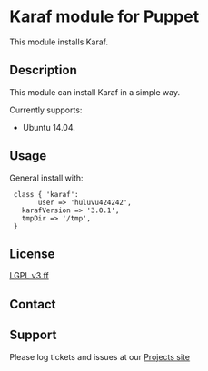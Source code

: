 # Karaf module for Puppet #

This module installs Karaf.

## Description

This module can install Karaf in a simple way.

Currently supports:

* Ubuntu 14.04.

## Usage

General install with:

     class { 'karaf':
     	   user => 'huluvu424242',
	   karafVersion => '3.0.1',
	   tmpDir => '/tmp',
     }


## License
[LGPL v3 ff](http://www.gnu.org/licenses/lgpl-3.0.de.html)


## Contact



## Support


Please log tickets and issues at our [Projects site](https://github.com/FunThomas424242/karaf.puppet)
